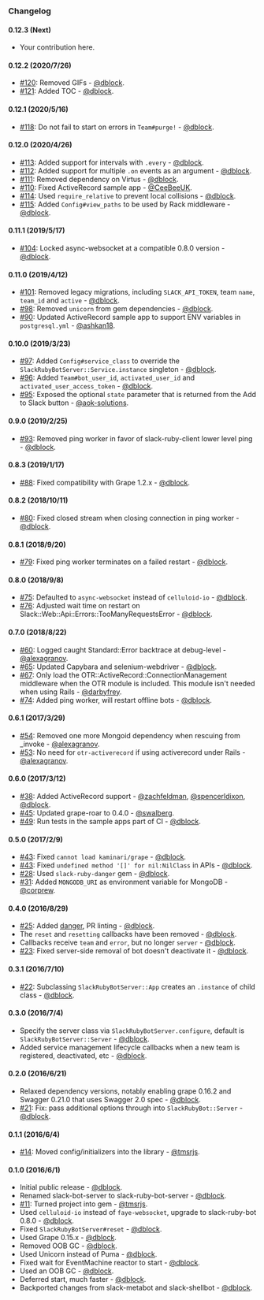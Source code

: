 ### Changelog

#### 0.12.3 (Next)

* Your contribution here.

#### 0.12.2 (2020/7/26)

* [#120](https://github.com/slack-ruby/slack-ruby-bot-server/pull/120): Removed GIFs - [@dblock](https://github.com/dblock).
* [#121](https://github.com/slack-ruby/slack-ruby-bot-server/pull/121): Added TOC - [@dblock](https://github.com/dblock).

#### 0.12.1 (2020/5/16)

* [#118](https://github.com/slack-ruby/slack-ruby-bot-server/pull/118): Do not fail to start on errors in `Team#purge!` - [@dblock](https://github.com/dblock).

#### 0.12.0 (2020/4/26)

* [#113](https://github.com/slack-ruby/slack-ruby-bot-server/pull/113): Added support for intervals with `.every` - [@dblock](https://github.com/dblock).
* [#112](https://github.com/slack-ruby/slack-ruby-bot-server/pull/112): Added support for multiple `.on` events as an argument - [@dblock](https://github.com/dblock).
* [#111](https://github.com/slack-ruby/slack-ruby-bot-server/pull/111): Removed dependency on Virtus - [@dblock](https://github.com/dblock).
* [#110](https://github.com/slack-ruby/slack-ruby-bot-server/pull/110): Fixed ActiveRecord sample app - [@CeeBeeUK](https://github.com/CeeBeeUK).
* [#114](https://github.com/slack-ruby/slack-ruby-bot-server/pull/114): Used `require_relative` to prevent local collisions - [@dblock](https://github.com/dblock).
* [#115](https://github.com/slack-ruby/slack-ruby-bot-server/pull/115): Added `Config#view_paths` to be used by Rack middleware - [@dblock](https://github.com/dblock).

#### 0.11.1 (2019/5/17)

* [#104](https://github.com/slack-ruby/slack-ruby-bot-server/pull/104): Locked async-websocket at a compatible 0.8.0 version - [@dblock](https://github.com/dblock).

#### 0.11.0 (2019/4/12)

* [#101](https://github.com/slack-ruby/slack-ruby-bot-server/pull/101): Removed legacy migrations, including `SLACK_API_TOKEN`, team `name`, `team_id` and `active` - [@dblock](https://github.com/dblock).
* [#98](https://github.com/slack-ruby/slack-ruby-bot-server/pull/98): Removed `unicorn` from gem dependencies - [@dblock](https://github.com/dblock).
* [#90](https://github.com/slack-ruby/slack-ruby-bot-server/pull/90): Updated ActiveRecord sample app to support ENV variables in `postgresql.yml` - [@ashkan18](https://github.com/ashkan18).

#### 0.10.0 (2019/3/23)

* [#97](https://github.com/slack-ruby/slack-ruby-bot-server/pull/97): Added `Config#service_class` to override the `SlackRubyBotServer::Service.instance` singleton - [@dblock](https://github.com/dblock).
* [#96](https://github.com/slack-ruby/slack-ruby-bot-server/pull/96): Added `Team#bot_user_id`, `activated_user_id` and `activated_user_access_token` - [@dblock](https://github.com/dblock).
* [#95](https://github.com/slack-ruby/slack-ruby-bot-server/pull/95): Exposed the optional `state` parameter that is returned from the Add to Slack button - [@aok-solutions](https://github.com/aok-solutions).

#### 0.9.0 (2019/2/25)

* [#93](https://github.com/slack-ruby/slack-ruby-bot-server/pull/93): Removed ping worker in favor of slack-ruby-client lower level ping - [@dblock](https://github.com/dblock).

#### 0.8.3 (2019/1/17)

* [#88](https://github.com/slack-ruby/slack-ruby-bot-server/issues/88): Fixed compatibility with Grape 1.2.x - [@dblock](https://github.com/dblock).

#### 0.8.2 (2018/10/11)

* [#80](https://github.com/slack-ruby/slack-ruby-bot-server/pull/80): Fixed closed stream when closing connection in ping worker - [@dblock](https://github.com/dblock).

#### 0.8.1 (2018/9/20)

* [#79](https://github.com/slack-ruby/slack-ruby-bot-server/pull/79): Fixed ping worker terminates on a failed restart - [@dblock](https://github.com/dblock).

#### 0.8.0 (2018/9/8)

* [#75](https://github.com/slack-ruby/slack-ruby-bot-server/pull/75): Defaulted to `async-websocket` instead of `celluloid-io` - [@dblock](https://github.com/dblock).
* [#76](https://github.com/slack-ruby/slack-ruby-bot-server/pull/76): Adjusted wait time on restart on Slack::Web::Api::Errors::TooManyRequestsError - [@dblock](https://github.com/dblock).

#### 0.7.0 (2018/8/22)

* [#60](https://github.com/slack-ruby/slack-ruby-bot-server/pull/60): Logged caught Standard::Error backtrace at debug-level - [@alexagranov](https://github.com/alexagranov).
* [#65](https://github.com/slack-ruby/slack-ruby-bot-server/pull/65): Updated Capybara and selenium-webdriver - [@dblock](https://github.com/dblock).
* [#67](https://github.com/slack-ruby/slack-ruby-bot-server/pull/67): Only load the OTR::ActiveRecord::ConnectionManagement middleware when the OTR module is included. This module isn't needed when using Rails - [@darbyfrey](https://github.com/darbyfrey).
* [#74](https://github.com/slack-ruby/slack-ruby-bot-server/pull/74): Added ping worker, will restart offline bots - [@dblock](https://github.com/dblock).

#### 0.6.1 (2017/3/29)

* [#54](https://github.com/slack-ruby/slack-ruby-bot-server/pull/54): Removed one more Mongoid dependency when rescuing from _invoke - [@alexagranov](https://github.com/alexagranov).
* [#53](https://github.com/slack-ruby/slack-ruby-bot-server/pull/53): No need for `otr-activerecord` if using activerecord under Rails - [@alexagranov](https://github.com/alexagranov).

#### 0.6.0 (2017/3/12)

* [#38](https://github.com/slack-ruby/slack-ruby-bot-server/issues/7): Added ActiveRecord support - [@zachfeldman](https://github.com/zachfeldman), [@spencerldixon](https://github.com/spencerldixon), [@dblock](https://github.com/dblock).
* [#45](https://github.com/slack-ruby/slack-ruby-bot-server/pull/45): Updated grape-roar to 0.4.0 - [@swalberg](https://github.com/swalberg).
* [#49](https://github.com/slack-ruby/slack-ruby-bot-server/pull/49): Run tests in the sample apps part of CI - [@dblock](https://github.com/dblock).

#### 0.5.0 (2017/2/9)

* [#43](https://github.com/slack-ruby/slack-ruby-bot-server/pull/43): Fixed `cannot load kaminari/grape` - [@dblock](https://github.com/dblock).
* [#43](https://github.com/slack-ruby/slack-ruby-bot-server/pull/43): Fixed `undefined method '[]' for nil:NilClass` in APIs - [@dblock](https://github.com/dblock).
* [#28](https://github.com/slack-ruby/slack-ruby-bot-server/pull/28): Used `slack-ruby-danger` gem - [@dblock](https://github.com/dblock).
* [#31](https://github.com/slack-ruby/slack-ruby-bot-server/pull/31): Added `MONGODB_URI` as environment variable for MongoDB - [@corprew](https://github.com/corprew).

#### 0.4.0 (2016/8/29)

* [#25](https://github.com/slack-ruby/slack-ruby-bot-server/pull/25): Added [danger](http://danger.systems), PR linting - [@dblock](https://github.com/dblock).
* The `reset` and `resetting` callbacks have been removed - [@dblock](https://github.com/dblock).
* Callbacks receive `team` and `error`, but no longer `server` - [@dblock](https://github.com/dblock).
* [#23](https://github.com/slack-ruby/slack-ruby-bot-server/issues/23): Fixed server-side removal of bot doesn't deactivate it - [@dblock](https://github.com/dblock).

#### 0.3.1 (2016/7/10)

* [#22](https://github.com/slack-ruby/slack-ruby-bot-server/issues/22): Subclassing `SlackRubyBotServer::App` creates an `.instance` of child class - [@dblock](https://github.com/dblock).

#### 0.3.0 (2016/7/4)

* Specify the server class via `SlackRubyBotServer.configure`, default is `SlackRubyBotServer::Server` - [@dblock](https://github.com/dblock).
* Added service management lifecycle callbacks when a new team is registered, deactivated, etc - [@dblock](https://github.com/dblock).

#### 0.2.0 (2016/6/21)

* Relaxed dependency versions, notably enabling grape 0.16.2 and Swagger 0.21.0 that uses Swagger 2.0 spec - [@dblock](https://github.com/dblock).
* [#21](https://github.com/slack-ruby/slack-ruby-bot-server/issues/21): Fix: pass additional options through into `SlackRubyBot::Server` - [@dblock](https://github.com/dblock).

#### 0.1.1 (2016/6/4)

* [#14](https://github.com/slack-ruby/slack-ruby-bot-server/pull/14): Moved config/initializers into the library - [@tmsrjs](https://github.com/tmsrjs).

#### 0.1.0 (2016/6/1)

* Initial public release - [@dblock](https://github.com/dblock).
* Renamed slack-bot-server to slack-ruby-bot-server - [@dblock](https://github.com/dblock).
* [#11](https://github.com/slack-ruby/slack-ruby-bot-server/pull/11): Turned project into gem - [@tmsrjs](https://github.com/tmsrjs).
* Used `celluloid-io` instead of `faye-websocket`, upgrade to slack-ruby-bot 0.8.0 - [@dblock](https://github.com/dblock).
* Fixed `SlackRubyBotServer#reset` - [@dblock](https://github.com/dblock).
* Used Grape 0.15.x - [@dblock](https://github.com/dblock).
* Removed OOB GC - [@dblock](https://github.com/dblock).
* Used Unicorn instead of Puma - [@dblock](https://github.com/dblock).
* Fixed wait for EventMachine reactor to start - [@dblock](https://github.com/dblock).
* Used an OOB GC - [@dblock](https://github.com/dblock).
* Deferred start, much faster - [@dblock](https://github.com/dblock).
* Backported changes from slack-metabot and slack-shellbot - [@dblock](https://github.com/dblock).

